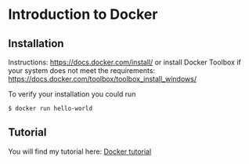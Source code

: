 # Introduction to Docker

## Installation

Instructions: https://docs.docker.com/install/
or install Docker Toolbox if your system does not meet the requirements: https://docs.docker.com/toolbox/toolbox_install_windows/

To verify your installation you could run 

	$ docker run hello-world


## Tutorial

You will find my tutorial here: [Docker tutorial](https://hackmd.io/s/S1mLQ-P3E)

